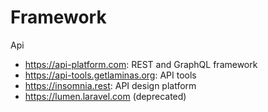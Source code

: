 # Framework

Api
* https://api-platform.com: REST and GraphQL framework
* https://api-tools.getlaminas.org: API tools
* https://insomnia.rest: API design platform
* https://lumen.laravel.com (deprecated)
